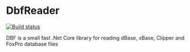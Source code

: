 # DbfReader

[![Build status](https://ci.appveyor.com/api/projects/status/h3o3dvwl5m5d9i5r?svg=true)](https://ci.appveyor.com/project/chrisrichards/dbfreader)

DBF is a small fast .Net Core library for reading dBase, xBase, Clipper and FoxPro database files
